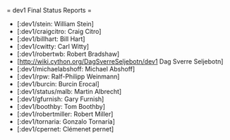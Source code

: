 = dev1 Final Status Reports =

 * [:dev1/stein: William Stein] 
 * [:dev1/craigcitro: Craig Citro]
 * [:dev1/billhart: Bill Hart]
 * [:dev1/cwitty: Carl Witty]
 * [:dev1/robertwb: Robert Bradshaw]
 * [http://wiki.cython.org/DagSverreSeljebotn/dev1 Dag Sverre Seljebotn]
 * [:dev1/michaelabshoff: Michael Abshoff]
 * [:dev1/rpw: Ralf-Philipp Weinmann]
 * [:dev1/burcin: Burcin Erocal]
 * [:dev1/status/malb: Martin Albrecht]
 * [:dev1/gfurnish: Gary Furnish]
 * [:dev1/boothby: Tom Boothby]
 * [:dev1/robertmiller: Robert Miller]
 * [:dev1/tornaria: Gonzalo Tornaría]
 * [:dev1/cpernet: Clémenet pernet]
